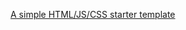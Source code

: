 [A simple HTML/JS/CSS starter template](https://9000-idx-project-individu-1732553190746.cluster-3g4scxt2njdd6uovkqyfcabgo6.cloudworkstations.dev/?monospaceUid=843999) 

